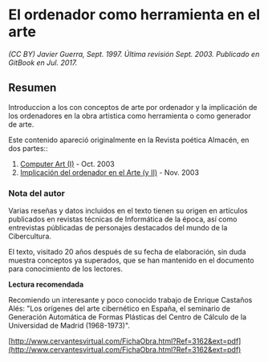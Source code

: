 # El ordenador como herramienta en el arte

_\(CC BY\) Javier Guerra, Sept. 1997. Última revisión Sept. 2003. Publicado en GitBook en Jul. 2017._

## Resumen

Introduccion a los con conceptos de arte por ordenador y la implicación de los ordenadores en la obra artistica como herramienta o como generador de arte.

Este contenido apareció originalmente en la Revista poética Almacén, en dos partes::

1. [Computer Art \(I\)](http://www.librodenotas.com/almacen/Archivos/004652.html#4652) - Oct. 2003
2. [Implicación del ordenador en el Arte \(y II\)](http://www.librodenotas.com/almacen/Archivos/004653.html#004653) - Nov. 2003

### Nota del autor

Varias reseñas y datos incluidos en el texto tienen su origen en artículos publicados en revistas técnicas de Informática de la época, así como entrevistas públicadas de personajes destacados del mundo de la Cibercultura.

El texto, visitado 20 años después de su fecha de elaboración, sin duda muestra conceptos ya superados, que se han mantenido en el documento para conocimiento de los lectores.

**Lectura recomendada**

Recomiendo un interesante y poco conocido trabajo de Enrique Castaños Alés: "Los orígenes del arte cibernético en España, el seminario de Generación Automática de Formas Plásticas del Centro de Cálculo de la Universidad de Madrid \(1968-1973\)".

[http://www.cervantesvirtual.com/FichaObra.html?Ref=3162&ext=pdf](http://www.cervantesvirtual.com/FichaObra.html?Ref=3162&ext=pdf)

